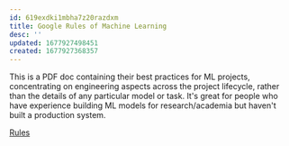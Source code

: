```yaml
---
id: 619exdki1mbha7z20razdxm
title: Google Rules of Machine Learning
desc: ''
updated: 1677927498451
created: 1677927368357
---
```


This is a PDF doc containing their best practices for ML projects, concentrating on engineering aspects across the project lifecycle, rather than the details of any particular model or task. It's great for people who have experience building ML models for research/academia but haven't built a production system.

[Rules](https://drive.google.com/file/d/1DF-XwtEVfqSyCK9_OJ1NWiSwvuXpTGAq/view?usp=share_link)